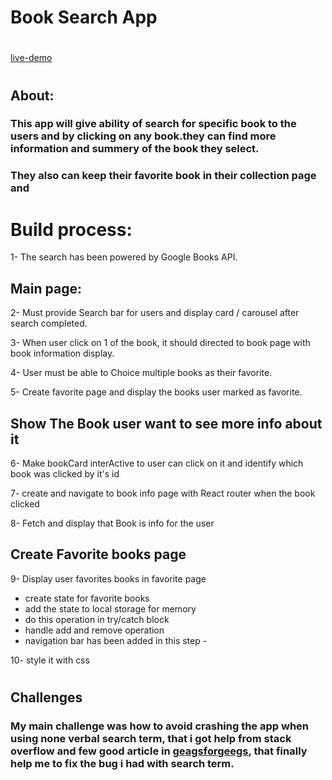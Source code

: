 # Book Search App

#

[live-demo](https://activesearch.netlify.app/)

#

## About:

### This app will give ability of search for specific book to the users and by clicking on any book.they can find more information and summery of the book they select.

### They also can keep their favorite book in their collection page and

# Build process:

1- The search has been powered by Google Books API.

## Main page:

2- Must provide Search bar for users and display card / carousel after search completed.

3- When user click on 1 of the book, it should directed to book page with book information display.

4- User must be able to Choice multiple books as their favorite.

5- Create favorite page and display the books user marked as favorite.

## Show The Book user want to see more info about it

6- Make bookCard interActive to user can click on it and identify which book was clicked by it's id

7- create and navigate to book info page with React router when the book clicked

8- Fetch and display that Book is info for the user

## Create Favorite books page

9- Display user favorites books in favorite page

- create state for favorite books
- add the state to local storage for memory
- do this operation in try/catch block
- handle add and remove operation
- navigation bar has been added in this step -

10- style it with css

#

## Challenges

### My main challenge was how to avoid crashing the app when using none verbal search term, that i got help from stack overflow and few good article in [geagsforgeegs](https://www.geeksforgeeks.org/), that finally help me to fix the bug i had with search term.

